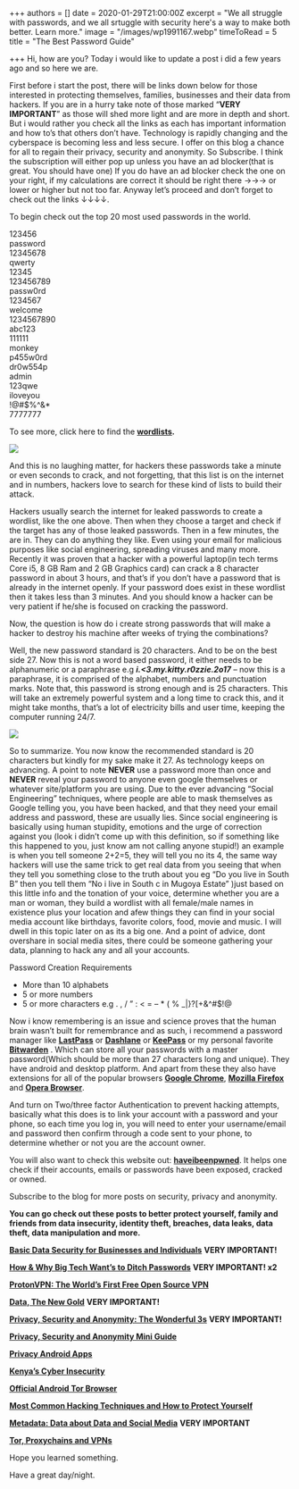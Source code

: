 +++
authors = []
date = 2020-01-29T21:00:00Z
excerpt = "We all struggle with passwords, and we all srtuggle with security here's a way to make both better. Learn more."
image = "/images/wp1991167.webp"
timeToRead = 5
title = "The Best Password Guide"

+++
Hi, how are you? Today i would like to update a post i did a few years ago and so here we are.

First before i start the post, there will be links down below for those interested in protecting themselves, families, businesses and their data from hackers. If you are in a hurry take note of those marked “**VERY IMPORTANT**” as those will shed more light and are more in depth and short. But i would rather you check all the links as each has important information and how to’s that others don’t have. Technology is rapidly changing and the cyberspace is becoming less and less secure. I offer on this blog a chance for all to regain their privacy, security and anonymity. So Subscribe. I think the subscription will either pop up unless you have an ad blocker(that is great. You should have one) If you do have an ad blocker check the one on your right, if my calculations are correct it should be right there →→→ or lower or higher but not too far. Anyway let’s proceed and don’t forget to check out the links ↓↓↓↓.

To begin check out the top 20 most used passwords in the world.

123456  
password  
12345678  
qwerty  
12345  
123456789  
passw0rd  
1234567  
welcome  
1234567890  
abc123  
111111  
monkey  
p455w0rd  
dr0w554p  
admin  
123qwe  
iloveyou  
!@#$%^&*  
7777777

To see more, click here to find the [**wordlists**](https://ajulusthoughts.files.wordpress.com/2018/08/wordlists-passwords.doc "wordlists passwords")**.**

![](/images/passke.webp)

And this is no laughing matter, for hackers these passwords take a minute or even seconds to crack, and not forgetting, that this list is on the internet and in numbers, hackers love to search for these kind of lists to build their attack.

Hackers usually search the internet for leaked passwords to create a wordlist, like the one above. Then when they choose a target and check if the target has any of those leaked passwords. Then in a few minutes, the are in. They can do anything they like. Even using your email for malicious purposes like social engineering, spreading viruses and many more. Recently it was proven that a hacker with a powerful laptop(in tech terms Core i5, 8 GB Ram and 2 GB Graphics card) can crack a 8 character password in about 3 hours, and that’s if you don’t have a password that is already in the internet openly. If your password does exist in these wordlist then it takes less than 3 minutes. And you should know a hacker can be very patient if he/she is focused on cracking the password.

Now, the question is how do i create strong passwords that will make a hacker to destroy his machine after weeks of trying the combinations?

Well, the new password standard is 20 characters. And to be on the best side 27. Now this is not a word based password, it either needs to be alphanumeric or a paraphrase e.g **_i.<3.my.kitty.r0zzie.2o17_** – now this is a paraphrase, it is comprised of the alphabet, numbers and punctuation marks. Note that, this password is strong enough and is 25 characters. This will take an extremely powerful system and a long time to crack this, and it might take months, that’s a lot of electricity bills and user time, keeping the computer running 24/7.

![](/images/hoodie1.webp)

So to summarize. You now know the recommended standard is 20 characters but kindly for my sake make it 27. As technology keeps on advancing. A point to note **NEVER** use a password more than once and **NEVER** reveal your password to anyone even google themselves or whatever site/platform you are using. Due to the ever advancing “Social Engineering” techniques, where people are able to mask themselves as Google telling you, you have been hacked, and that they need your email address and password, these are usually lies. Since social engineering is basically using human stupidity, emotions and the urge of correction against you (look i didn’t come up with this definition, so if something like this happened to you, just know am not calling anyone stupid!) an example is when you tell someone 2+2=5, they will tell you no its 4, the same way hackers will use the same trick to get real data from you seeing that when they tell you something close to the truth about you eg “Do you live in South B” then you tell them “No i live in South c in Mugoya Estate” )just based on this little info and the tonation of your voice, determine whether you are a man or woman, they build a wordlist with all female/male names in existence plus your location and afew things they can find in your social media account like birthdays, favorite colors, food, movie and music. I will dwell in this topic later on as its a big one. And a point of advice, dont overshare in social media sites, there could be someone gathering your data, planning to hack any and all your accounts.

Password Creation Requirements

* More than 10 alphabets
* 5 or more numbers
* 5 or more characters e.g . , / ” : < = – * ( % _|}?\[+&^#$!@

Now i know remembering is an issue and science proves that the human brain wasn’t built for remembrance and as such, i recommend a password manager like [**LastPass**](https://www.lastpass.com/) or [**Dashlane**](https://www.dashlane.com/) or [**KeePass**](https://keepass.info/) or my personal favorite [**Bitwarden**](http://bitwarden.com) . Which can store all your passwords with a master password(Which should be more than 27 characters long and unique). They have android and desktop platform. And apart from these they also have extensions for all of the popular browsers [**Google Chrome**](https://chrome.google.com/webstore/category/extensions), [**Mozilla Firefox**](https://addons.mozilla.org/en-US/firefox/) and [**Opera Browser**](https://addons.opera.com/en/).

And turn on Two/three factor Authentication to prevent hacking attempts, basically what this does is to link your account with a password and your phone, so each time you log in, you will need to enter your username/email and password then confirm through a code sent to your phone, to determine whether or not you are the account owner.

You will also want to check this website out: [**haveibeenpwned**](https://haveibeenpwned.com). It helps one check if their accounts, emails or passwords have been exposed, cracked or owned.

Subscribe to the blog for more posts on security, privacy and anonymity.

**You can go check out these posts to better protect yourself, family and friends from data insecurity, identity theft, breaches, data leaks, data theft, data manipulation and more.**

[**Basic Data Security for Businesses and Individuals**](https://ajulusthoughts.wordpress.com/2020/01/27/basic-data-security/) **VERY IMPORTANT!**

[**How & Why Big Tech Want’s to Ditch Passwords**](https://ajulusthoughts.wordpress.com/2020/01/24/why-big-tech-is-trying-to-get-rid-of-your-passwords/) **VERY IMPORTANT! x2**

[**ProtonVPN: The World’s First Free Open Source VPN**](https://ajulusthoughts.wordpress.com/2020/01/21/protonvpn-is-now-the-worlds-first-fully-open-source-vpn-app/)

[**Data, The New Gold**](https://ajulusthoughts.wordpress.com/2020/01/18/data-the-new-gold/) **VERY IMPORTANT!**

[**Privacy, Security and Anonymity: The Wonderful 3s**](https://ajulusthoughts.wordpress.com/2019/01/01/privacy-anonymity-and-security-the-wonderful-threes/) **VERY IMPORTANT!**

[**Privacy, Security and Anonymity Mini Guide**](https://ajulusthoughts.wordpress.com/2018/09/26/mini-privacy-security-and-anonymity-guide/)

[**Privacy Android Apps**](https://ajulusthoughts.wordpress.com/2019/01/10/privacy-android-apps-you-should-install-right-now/)

[**Kenya’s Cyber Insecurity**](https://ajulusthoughts.wordpress.com/2019/05/27/kenyas-cyber-insecurity/)

[**Official Android Tor Browser**](https://ajulusthoughts.wordpress.com/2019/05/28/official-tor-browser-launched-on-the-play-store/)

[**Most Common Hacking Techniques and How to Protect Yourself**](https://ajulusthoughts.wordpress.com/2019/06/06/most-common-hacking-techniques/)

[**Metadata: Data about Data and Social Media**](https://ajulusthoughts.wordpress.com/2019/07/01/data-about-data-metadata/) **VERY IMPORTANT**

[**Tor, Proxychains and VPNs**](https://ajulusthoughts.wordpress.com/2019/11/24/tor-proxychains-and-vpns/)

Hope you learned something.

Have a great day/night.
